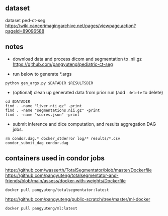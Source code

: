 

## dataset

dataset ped-ct-seg
https://wiki.cancerimagingarchive.net/pages/viewpage.action?pageId=89096588

## notes

+ download data and process dicom and segmentation to .nii.gz
https://github.com/pangyuteng/pediatric-ct-seg

+ run below to generate *.args
```
python gen_args.py $DATADIR $RESULTSDIR
```

+ (optional) clean up generated data from prior run (add `-delete` to delete)
```
cd $DATADIR
find . -name "liver.nii.gz" -print
find . -name "segmentations.nii.gz" -print
find . -name "scores.json" -print
```

+ submit inference and dice computation, and results aggregation DAG jobs.
```
rm condor.dag.* docker_stderror log/* results/*.csv
condor_submit_dag condor.dag
```

## containers used in condor jobs

https://github.com/wasserth/TotalSegmentator/blob/master/Dockerfile
https://github.com/pangyuteng/totalsegmentator-and-friends/blob/main/assess/docker-with-weights/Dockerfile
``` # contains model weights as one layer
docker pull pangyuteng/totalsegmentator:latest
```

https://github.com/pangyuteng/public-scratch/tree/master/ml-docker
```
docker pull pangyuteng/ml:latest
```
